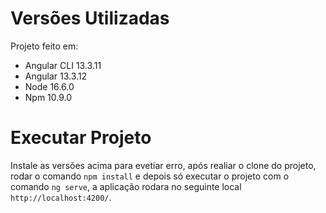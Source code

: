 # Versões Utilizadas

Projeto feito em:
* Angular CLI 13.3.11
* Angular 13.3.12
* Node 16.6.0
* Npm 10.9.0

# Executar Projeto
Instale as versões acima para evetiar erro, após realiar o clone do projeto, rodar o comando ```npm install``` e depois só
executar o projeto com o comando ```ng serve```, a aplicação rodara no seguinte local ```http://localhost:4200/```.
